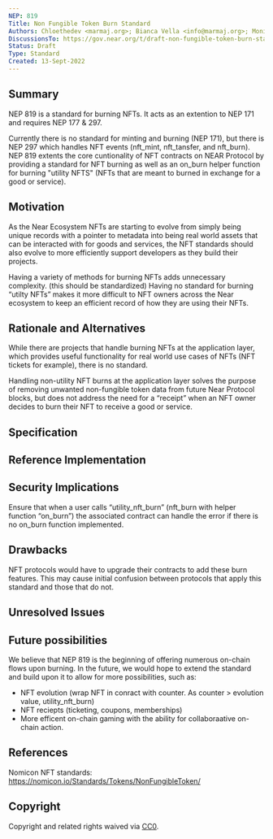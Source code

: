 ```yaml
---
NEP: 819
Title: Non Fungible Token Burn Standard
Authors: Chloethedev <marmaj.org>; Bianca Vella <info@marmaj.org>; Monish Muralidharan <kalakendradao@gmail.com>; 
DiscussionsTo: https://gov.near.org/t/draft-non-fungible-token-burn-standard/28859
Status: Draft
Type: Standard
Created: 13-Sept-2022
---
```


## Summary
NEP 819 is a standard for burning NFTs. It acts as an extention to NEP 171 and requires NEP 177 & 297.

Currently there is no standard for minting and burning (NEP 171), but there is NEP 297 which handles NFT events (nft_mint, nft_tansfer, and nft_burn). NEP 819 extents the core cuntionality of NFT contracts on NEAR Protocol by providing a standard for NFT burning as well as an on_burn helper function for burning "utility NFTS" (NFTs that are meant to burned in exchange for a good or service).

## Motivation
As the Near Ecosystem NFTs are starting to evolve from simply being unique records with a pointer to metadata into being real world assets that can be interacted with for goods and services, the NFT standards should also evolve to more efficiently support developers as they build their projects.

Having a variety of methods for burning NFTs adds unnecessary complexity. (this should be standardized)
Having no standard for burning “utilty NFTs” makes it more difficult to NFT owners across the Near ecosystem to keep an efficient record of how they are using their NFTs.

## Rationale and Alternatives
While there are projects that handle burning NFTs at the application layer, which provides useful functionality for real world use cases of NFTs (NFT tickets for example), there is no standard.

Handling non-utility NFT burns at the application layer solves the purpose of removing unwanted non-fungible token data from future Near Protocol blocks, but does not address the need for a “receipt” when an NFT owner decides to burn their NFT to receive a good or service.


## Specification

## Reference Implementation

## Security Implications
Ensure that when a user calls “utility_nft_burn” (nft_burn with helper function “on_burn”) the associated contract can handle the error if there is no on_burn function implemented.

## Drawbacks
NFT protocols would have to upgrade their contracts to add these burn features. This may cause initial confusion between protocols that apply this standard and those that do not.

## Unresolved Issues


## Future possibilities
We believe that NEP 819 is the beginning of offering numerous on-chain flows upon burning. In the future, we would hope to extend the standard and build upon it to allow for more possibilities, such as:

- NFT evolution (wrap NFT in conract with counter. As counter > evolution value, utility_nft_burn)
- NFT reciepts (ticketing, coupons, memberships)
- More efficent on-chain gaming with the ability for collaboraative on-chain action.


## References
Nomicon NFT standards: https://nomicon.io/Standards/Tokens/NonFungibleToken/


## Copyright

Copyright and related rights waived via [CC0](https://creativecommons.org/publicdomain/zero/1.0/).

